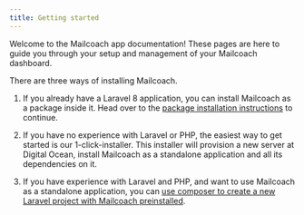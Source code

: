 ```yaml
---
title: Getting started
---
```


Welcome to the Mailcoach app documentation! These pages are here to guide you through your setup and management of your Mailcoach dashboard.

There are three ways of installing Mailcoach.

1. If you already have a Laravel 8 application, you can install Mailcoach as a package inside it. Head over to the [package installation instructions](/docs/v3/package/general/installation-and-setup) to continue.

2. If you have no experience with Laravel or PHP, the easiest way to get started is our 1-click-installer. This installer will provision a new server at Digital Ocean, install Mailcoach as a standalone application and all its dependencies on it.

3. If you have experience with Laravel and PHP, and want to use Mailcoach as a standalone application, you can [use composer to create a new Laravel project with Mailcoach preinstalled](https://mailcoach.app/docs/v3/app/installation/using-composer).
